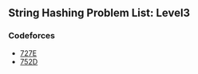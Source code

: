 ## String Hashing Problem List: Level3


### Codeforces
- [727E](/problem-solving/hashing/string_hashing/l3-cf-727E)
- [752D](/problem-solving/hashing/string_hashing/l3-cf-752D)


